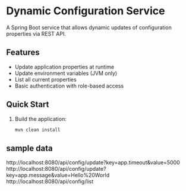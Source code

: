 # Dynamic Configuration Service

A Spring Boot service that allows dynamic updates of configuration properties via REST API.

## Features

- Update application properties at runtime
- Update environment variables (JVM only)
- List all current properties
- Basic authentication with role-based access

## Quick Start

1. Build the application:
   ```bash
   mvn clean install

## sample data

http://localhost:8080/api/config/update?key=app.timeout&value=5000
http://localhost:8080/api/config/update?key=app.message&value=Hello%20World
http://localhost:8080/api/config/list